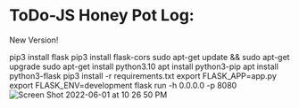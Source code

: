 # ToDo-JS Honey Pot Log:
New Version!

pip3 install flask
pip3 install flask-cors
sudo apt-get update && sudo apt-get upgrade
sudo apt-get install python3.10
apt install python3-pip
apt install python3-flask
pip3 install -r requirements.txt
export FLASK_APP=app.py
export FLASK_ENV=development
flask run -h 0.0.0.0 -p 8080
![Screen Shot 2022-06-01 at 10 26 50 PM](https://user-images.githubusercontent.com/38732378/171537550-3f8cfe60-0337-4f02-8533-b3547c654c9e.png)
